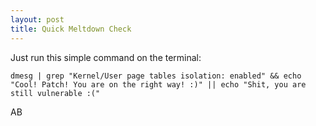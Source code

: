 ```yaml
---
layout: post
title: Quick Meltdown Check
---
```


Just run this simple command on the terminal:

```
dmesg | grep "Kernel/User page tables isolation: enabled" && echo "Cool! Patch! You are on the right way! :)" || echo "Shit, you are still vulnerable :("
```


AB
